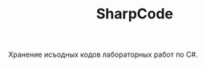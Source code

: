 <html>
<head>
<title>C#</title>
<link rel="stylesheet" href="https://github.com/Pro100Den4ik163/SharpCode/blob/master/style.css">
</head>
<body>
<header>
<h1>SharpCode</h1>
</header>
<article>
<p>Хранение исъодных кодов лабораторных работ по C#.</p>
</article>
<footer>

</footer>
</body>



</html>
